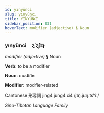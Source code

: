 ```yaml
---
id: yınyünci
slug: yınyünci
title: YINYÜNCİ
sidebar_position: 831
hoverText: modifier (adjective) § Noun
---
```


### yınyünci&emsp;<span kind="abugida">ɀ̃ȷɀ̃ʄꞇɟ</span>

*modifier (adjective)* **§** Noun

**Verb**: to be a modifier

**Noun**: modifier

**Modifier**: modifier-related

Cantonese 形容詞 jing4 jung4 ci4 /jɪŋ.jʊŋ.tsʰiː/

*Sino-Tibetan Language Family*